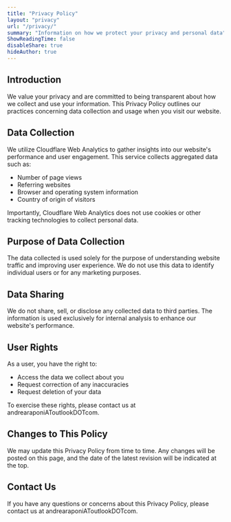 ```yaml
---
title: "Privacy Policy"
layout: "privacy"
url: "/privacy/"
summary: "Information on how we protect your privacy and personal data"
ShowReadingTime: false
disableShare: true
hideAuthor: true
---
```



## Introduction

We value your privacy and are committed to being transparent about how we collect and use your information. This Privacy Policy outlines our practices concerning data collection and usage when you visit our website.

## Data Collection

We utilize Cloudflare Web Analytics to gather insights into our website's performance and user engagement. This service collects aggregated data such as:

- Number of page views
- Referring websites
- Browser and operating system information
- Country of origin of visitors

Importantly, Cloudflare Web Analytics does not use cookies or other tracking technologies to collect personal data.

## Purpose of Data Collection

The data collected is used solely for the purpose of understanding website traffic and improving user experience. We do not use this data to identify individual users or for any marketing purposes.

## Data Sharing

We do not share, sell, or disclose any collected data to third parties. The information is used exclusively for internal analysis to enhance our website's performance.

## User Rights

As a user, you have the right to:

- Access the data we collect about you
- Request correction of any inaccuracies
- Request deletion of your data

To exercise these rights, please contact us at andrearaponiAToutlookDOTcom.

## Changes to This Policy

We may update this Privacy Policy from time to time. Any changes will be posted on this page, and the date of the latest revision will be indicated at the top.

## Contact Us

If you have any questions or concerns about this Privacy Policy, please contact us at  andrearaponiAToutlookDOTcom.

